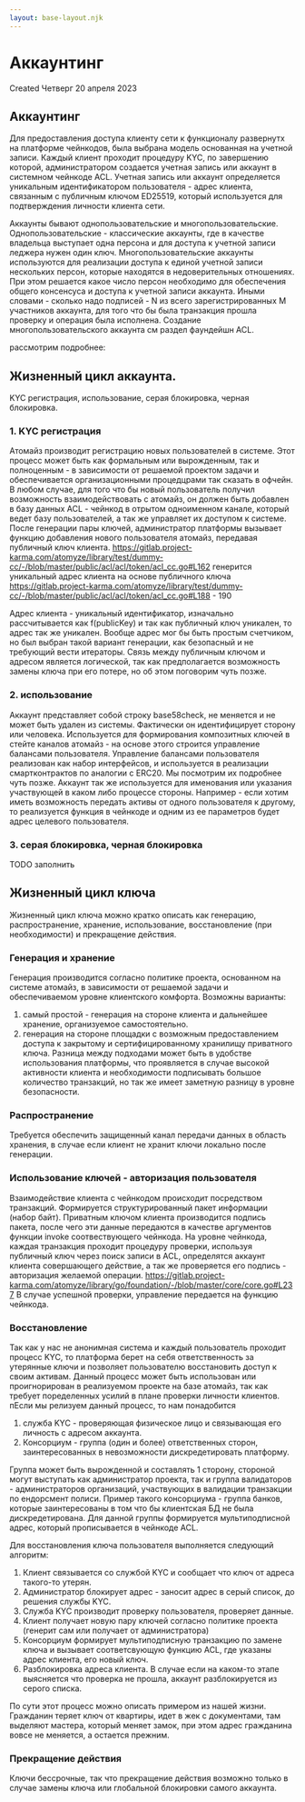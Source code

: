 ```yaml
---
layout: base-layout.njk
---
```


# Аккаунтинг
Created Четверг 20 апреля 2023


## Аккаунтинг
Для предоставления доступа клиенту сети к функционалу развернутх на платформе чейнкодов, была выбрана модель основанная на учетной записи. Каждый клиент проходит процедуру KYC, по завершению которой, администратором создается учетная запись или аккаунт в системном чейнкоде ACL. Учетная запись или аккаунт определяется уникальным идентификатором пользователя - адрес клиента, связанным с публичным ключом ED25519, который используется для подтверждения личности клиента сети.

Аккаунты бывают однопользовательские и многопользовательские. Однопользовательские - классические аккаунты, где в качестве владельца выступает одна персона и для доступа к учетной записи леджера нужен один ключ. Многопользовательские аккаунты используются для реализации доступа к единой учетной записи нескольких персон, которые находятся в недоверительных отношениях. При этом решается какое число персон необходимо для обеспечения общего консенсуса и доступа к учетной записи аккаунта. Иными словами - сколько надо подписей - N из всего зарегистрированных M участников аккаунта, для того что бы была транзакция прошла проверку и операция была исполнена. Создание многопользовательского аккаунта см раздел фаундейшн ACL.

рассмотрим подробнее:

## Жизненный цикл аккаунта.
KYC регистрация, использование, серая блокировка, черная блокировка.

### 1. KYC регистрация
Атомайз производит регистрацию новых пользователей в системе. Этот процесс может быть как формальным или вырожденным, так и полноценным - в зависимости от решаемой проектом задачи и обеспечивается организационными процедцрами так сказать в офчейн. В любом случае, для того что бы новый пользователь получил возможность взаимодействовать с атомайз, он должен быть добавлен в базу данных ACL - чейнкод в отрытом одноименном канале, который ведет базу пользователей, а так же управляет их доступом к системе. После генерации пары ключей, администратор платформы вызывает функцию добавления нового пользователя атомайз, передавая публичный ключ клиента.
https://gitlab.project-karma.com/atomyze/library/test/dummy-cc/-/blob/master/public/acl/acl/token/acl_cc.go#L162
генерится уникальный адрес клиента на основе публичного ключа
https://gitlab.project-karma.com/atomyze/library/test/dummy-cc/-/blob/master/public/acl/acl/token/acl_cc.go#L188 - 190

Адрес клиента  - уникальный идентификатор, изначально рассчитывается как f(publicKey) и так как публичный ключ уникален, то адрес так же уникален. Вообще адрес мог бы быть простым счетчиком, но был выбран такой вариант генерации, как безопасный и не требующий вести итераторы. Связь между публичным ключом и адресом является логической, так как предполагается возможность замены ключа при его потере, но об этом поговорим чуть позже.

### 2. использование
Аккаунт представляет собой строку base58check, не меняется и не может быть удален из системы. Фактически он идентифицирует сторону или человека.  Используется для формирования композитных ключей в стейте каналов атомайз - на основе этого строится управление балансами пользователя. Управление балансами пользователя реализован как набор интерфейсов, и используется в реализации смартконтрактов по аналогии с ERC20. Мы посмотрим их подробнее чуть позже.
Аккаунт так же используется для именования или указания участвующей в каком либо процессе стороны. Например - если хотим иметь возможность передать активы от одного пользователя к другому, то реализуется функция в чейнкоде и одним из ее параметров будет адрес целевого пользователя.

### 3. серая блокировка, черная блокировка
TODO заполнить

## Жизненный цикл ключа
Жизненный цикл ключа можно кратко описать как генерацию, распространение, хранение, использование, восстановление (при необходимости) и прекращение действия.

### Генерация и хранение
Генерация производится согласно политике проекта, основанном на системе атомайз, в зависимости от решаемой задачи и обеспечиваемом уровне клиентского комфорта. Возможны варианты:
1. самый простой - генерация на стороне клиента и дальнейшее хранение, организуемое самостоятельно.
2. генерация на стороне площадки с возможным предоставлением доступа к закрытому и сертифицированному хранилищу приватного ключа.
Разница между подходами может быть в удобстве использования платформы, что проявляется в случае высокой активности клиента и необходимости подписывать большое количество транзакций, но так же имеет заметную разницу в уровне безопасности.

### Распространение
Требуется обеспечить защищенный канал передачи данных в область хранения, в случае если клиент не хранит ключи локально после генерации.

### Использование  ключей - авторизация пользователя
Взаимодействие клиента с чейнкодом происходит посредством транзакций. Формируется структурированный пакет информации (набор байт). Приватным ключом клиента производится подпись пакета, после чего эти данные передаются в качестве аргументов функции invoke соотвествующего чейнкода.
На уровне чейнкода, каждая транзакция проходит процедуру проверки, используя публичный ключ  через поиск записи в ACL, определятся аккаунт клиента совершающего действие, а так же проверяется его подпись - авторизация желаемой операции.
https://gitlab.project-karma.com/atomyze/library/go/foundation/-/blob/master/core/core.go#L237
В случае успешной проверки, управление передается на функцию чейнкода.

### Восстановление
Так как у нас не анонимная система и каждый пользователь проходит процесс KYC, то платформа берет на себя ответственность за утерянные ключи и позволяет пользователю восстановить доступ к своим активам. Данный процесс может быть использован или проигнорирован в реализуемом проекте на базе атомайз, так как требует поределенных усилий в плане проверки личности клиентов.
пЕсли мы релизуем данный процесс, то нам понадобится
1. служба KYC - проверяющая физическое лицо и связывающая его личность с адресом аккаунта.
2. Консорциум - группа (один и более) ответственных сторон, заинтересованных в невозможности дискредетировать платформу.

Группа может быть вырожденной и составлять 1 сторону, стороной могут выступать как администратор проекта, так и группа валидаторов - администраторов организаций, участвующих в  валидации транзакции по ендорсмент полиси. Пример такого консорциума - группа банков, которые заинтересованы в том что бы клиентская БД не была дискредетирована. Для данной группы формируется мультиподписной адрес, который прописывается в чейнкоде ACL.

Для восстановления ключа пользователя выполняется следующий алгоритм:
1. Клиент связывается со службой KYC и сообщает что ключ от адреса такого-то утерян.
2. Администратор блокирует адрес - заносит адрес в серый список, до решения службы KYC.
3. Служба KYC производит проверку пользователя, проверяет данные.
4. Клиент получает новую пару ключей согласно политике проекта (генерит сам или получает от администратора)
5. Консорциум формирует мультиподписную транзакцию по замене ключа и вызывает соответсвующую функцию ACL, где указаны адрес клиента, его новый ключ.
6. Разблокировка адреса клиента.
В случае если на каком-то этапе выясняется что проверка не прошла, аккаунт разблокируется из серого списка.

По сути этот процесс можно описать примером из нашей жизни. Гражданин теряет ключ от квартиры, идет в жек с документами, там выделяют мастера, который меняет замок, при этом адрес гражданина вовсе не меняется, а остается прежним.

### Прекращение действия
Ключи бессрочные, так что прекращение действия возможно только в случае замены ключа или глобальной блокировки самого аккаунта.
